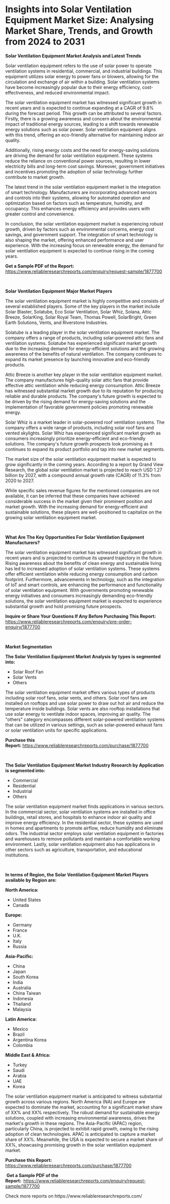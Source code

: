 <p><h1>Insights into Solar Ventilation Equipment Market Size: Analysing Market Share, Trends, and Growth from 2024 to 2031</h1></p><p><strong>Solar Ventilation Equipment Market Analysis and Latest Trends</strong></p>
<p><p>Solar ventilation equipment refers to the use of solar power to operate ventilation systems in residential, commercial, and industrial buildings. This equipment utilizes solar energy to power fans or blowers, allowing for the circulation and exchange of air within a building. Solar ventilation systems have become increasingly popular due to their energy efficiency, cost-effectiveness, and reduced environmental impact.</p><p>The solar ventilation equipment market has witnessed significant growth in recent years and is expected to continue expanding at a CAGR of 9.8% during the forecast period. This growth can be attributed to several factors. Firstly, there is a growing awareness and concern about the environmental impact of traditional energy sources, leading to a shift towards renewable energy solutions such as solar power. Solar ventilation equipment aligns with this trend, offering an eco-friendly alternative for maintaining indoor air quality.</p><p>Additionally, rising energy costs and the need for energy-saving solutions are driving the demand for solar ventilation equipment. These systems reduce the reliance on conventional power sources, resulting in lower electricity bills and long-term cost savings. Moreover, government initiatives and incentives promoting the adoption of solar technology further contribute to market growth.</p><p>The latest trend in the solar ventilation equipment market is the integration of smart technology. Manufacturers are incorporating advanced sensors and controls into their systems, allowing for automated operation and optimization based on factors such as temperature, humidity, and occupancy. This enhances energy efficiency and provides users with greater control and convenience.</p><p>In conclusion, the solar ventilation equipment market is experiencing robust growth, driven by factors such as environmental concerns, energy cost savings, and government support. The integration of smart technology is also shaping the market, offering enhanced performance and user experience. With the increasing focus on renewable energy, the demand for solar ventilation equipment is expected to continue rising in the coming years.</p></p>
<p><strong>Get a Sample PDF of the Report:&nbsp;</strong> <a href="https://www.reliableresearchreports.com/enquiry/request-sample/1877700">https://www.reliableresearchreports.com/enquiry/request-sample/1877700</a></p>
<p>&nbsp;</p>
<p><strong>Solar Ventilation Equipment Major Market Players</strong></p>
<p><p>The solar ventilation equipment market is highly competitive and consists of several established players. Some of the key players in the market include Solar Blaster, Solatube, Eco Solar Ventilation, Solar Whiz, Solana, Attic Breeze, SolarKing, Solar Royal Team, Thomas Powell, SolarBright, Green Earth Solutions, Vents, and Riverstone Industries.</p><p>Solatube is a leading player in the solar ventilation equipment market. The company offers a range of products, including solar-powered attic fans and ventilation systems. Solatube has experienced significant market growth due to the increasing demand for energy-efficient solutions and the growing awareness of the benefits of natural ventilation. The company continues to expand its market presence by launching innovative and eco-friendly products.</p><p>Attic Breeze is another key player in the solar ventilation equipment market. The company manufactures high-quality solar attic fans that provide effective attic ventilation while reducing energy consumption. Attic Breeze has witnessed substantial market growth due to its reputation for producing reliable and durable products. The company's future growth is expected to be driven by the rising demand for energy-saving solutions and the implementation of favorable government policies promoting renewable energy.</p><p>Solar Whiz is a market leader in solar-powered roof ventilation systems. The company offers a wide range of products, including solar roof fans and vented skylights. Solar Whiz has experienced significant market growth as consumers increasingly prioritize energy-efficient and eco-friendly solutions. The company's future growth prospects look promising as it continues to expand its product portfolio and tap into new market segments.</p><p>The market size of the solar ventilation equipment market is expected to grow significantly in the coming years. According to a report by Grand View Research, the global solar ventilation market is projected to reach USD 1.27 billion by 2027, with a compound annual growth rate (CAGR) of 11.3% from 2020 to 2027.</p><p>While specific sales revenue figures for the mentioned companies are not available, it can be inferred that these companies have achieved considerable success in the market given their prominent position and market growth. With the increasing demand for energy-efficient and sustainable solutions, these players are well-positioned to capitalize on the growing solar ventilation equipment market.</p></p>
<p>&nbsp;</p>
<p><strong>What Are The Key Opportunities For Solar Ventilation Equipment Manufacturers?</strong></p>
<p><p>The solar ventilation equipment market has witnessed significant growth in recent years and is projected to continue its upward trajectory in the future. Rising awareness about the benefits of clean energy and sustainable living has led to increased adoption of solar ventilation systems. These systems offer efficient ventilation while reducing energy consumption and carbon footprint. Furthermore, advancements in technology, such as the integration of IoT and smart controls, are enhancing the performance and functionality of solar ventilation equipment. With governments promoting renewable energy initiatives and consumers increasingly demanding eco-friendly solutions, the solar ventilation equipment market is expected to experience substantial growth and hold promising future prospects.</p></p>
<p><strong>Inquire or Share Your Questions If Any Before Purchasing This Report:</strong> <a href="https://www.reliableresearchreports.com/enquiry/pre-order-enquiry/1877700">https://www.reliableresearchreports.com/enquiry/pre-order-enquiry/1877700</a></p>
<p>&nbsp;</p>
<p><strong>Market Segmentation</strong></p>
<p><strong>The Solar Ventilation Equipment Market Analysis by types is segmented into:</strong></p>
<p><ul><li>Solar Roof Fan</li><li>Solar Vents</li><li>Others</li></ul></p>
<p><p>The solar ventilation equipment market offers various types of products including solar roof fans, solar vents, and others. Solar roof fans are installed on rooftops and use solar power to draw out hot air and reduce the temperature inside buildings. Solar vents are also rooftop installations that use solar energy to ventilate indoor spaces, improving air quality. The "others" category encompasses different solar-powered ventilation systems that can be utilized in various settings, such as solar-powered exhaust fans or solar ventilation units for specific applications.</p></p>
<p><strong>Purchase this Report:&nbsp;</strong><a href="https://www.reliableresearchreports.com/purchase/1877700">https://www.reliableresearchreports.com/purchase/1877700</a></p>
<p>&nbsp;</p>
<p><strong>The Solar Ventilation Equipment Market Industry Research by Application is segmented into:</strong></p>
<p><ul><li>Commercial</li><li>Residential</li><li>Industrial</li><li>Others</li></ul></p>
<p><p>The solar ventilation equipment market finds applications in various sectors. In the commercial sector, solar ventilation systems are installed in office buildings, retail stores, and hospitals to enhance indoor air quality and improve energy efficiency. In the residential sector, these systems are used in homes and apartments to promote airflow, reduce humidity and eliminate odors. The industrial sector employs solar ventilation equipment in factories and warehouses to remove pollutants and maintain a comfortable working environment. Lastly, solar ventilation equipment also has applications in other sectors such as agriculture, transportation, and educational institutions.</p></p>
<p>&nbsp;</p>
<p><strong>In terms of Region, the Solar Ventilation Equipment Market Players available by Region are:</strong></p>
<p>
    <p> <strong> North America: </strong>
        <ul>
            <li>United States</li>
            <li>Canada</li>
        </ul>
        </p> 
    <p> <strong> Europe: </strong>
        <ul>
            <li>Germany</li>
            <li>France</li>
            <li>U.K.</li>
            <li>Italy</li>
            <li>Russia</li>
        </ul>
        </p> 
    <p> <strong> Asia-Pacific: </strong>
        <ul>
            <li>China</li>
            <li>Japan</li>
            <li>South Korea</li>
            <li>India</li>
            <li>Australia</li>
            <li>China Taiwan</li>
            <li>Indonesia</li>
            <li>Thailand</li>
            <li>Malaysia</li>
        </ul>
        </p> 
    <p> <strong> Latin America: </strong>
        <ul>
            <li>Mexico</li>
            <li>Brazil</li>
            <li>Argentina Korea</li>
            <li>Colombia</li>
        </ul>
        </p> 
    <p> <strong> Middle East & Africa: </strong>
        <ul>
            <li>Turkey</li>
            <li>Saudi</li>
            <li>Arabia</li>
            <li>UAE</li>
            <li>Korea</li>
        </ul>
    </p>
    </p>
<p><p>The solar ventilation equipment market is anticipated to witness substantial growth across various regions. North America (NA) and Europe are expected to dominate the market, accounting for a significant market share of XX% and XX% respectively. The robust demand for sustainable energy solutions, coupled with increasing environmental awareness, drives the market's growth in these regions. The Asia-Pacific (APAC) region, particularly China, is projected to exhibit rapid growth, owing to the rising adoption of clean technologies. APAC is anticipated to capture a market share of XX%. Meanwhile, the USA is expected to secure a market share of XX%, showcasing promising growth in the solar ventilation equipment market.</p></p>
<p><strong>Purchase this Report: </strong><a href="https://www.reliableresearchreports.com/purchase/1877700">https://www.reliableresearchreports.com/purchase/1877700</a></p>
<p>&nbsp;<strong>Get a Sample PDF of the Report:&nbsp;&nbsp;</strong><a href="https://www.reliableresearchreports.com/enquiry/request-sample/1877700">https://www.reliableresearchreports.com/enquiry/request-sample/1877700</a></p>
<p><strong></strong></p>
<p>Check more reports on https://www.reliableresearchreports.com/</p>